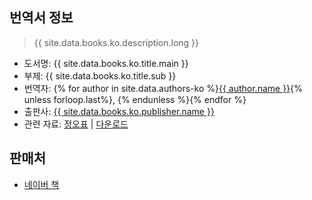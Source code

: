 ## 번역서 정보

> {{ site.data.books.ko.description.long }}

* 도서명: {{ site.data.books.ko.title.main }}
* 부제: {{ site.data.books.ko.title.sub }}
* 번역자: {% for author in site.data.authors-ko %}<a href="{{ author.profile }}" target="_blank">{{ author.name }}</a>{% unless forloop.last%}, {% endunless %}{% endfor %}
* 출판사: <a href="{{ site.data.books.ko.publisher.url }}" target="_blank">{{ site.data.books.ko.publisher.name }}</a>
* 관련 자료: <a href="{{ site.baseurl }}/errata.html" target="_self">정오표</a> | 
<a href="{{ site.baseurl }}/downloads/visual-library.zip" target="_blank">다운로드</a>

## 판매처

* <a href="https://book.naver.com/bookdb/book_detail.nhn?bid=20916537" target="_blank">네이버 책</a>

<!--
{% for store in site.data.stores-ko %}<a href="{{ store.link }}" target="{{ store.target }}">{{ store.name }}</a>{% unless forloop.last%} / {% endunless %}{% endfor %} -->
